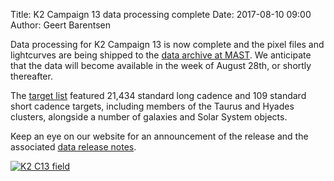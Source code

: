 Title: K2 Campaign 13 data processing complete
Date: 2017-08-10 09:00
Author: Geert Barentsen

Data processing for K2 Campaign 13 is now complete
and the pixel files and lightcurves are being shipped
to the [data archive at MAST](http://archive.stsci.edu/k2).
We anticipate that the data will become available in the week of August 28th,
or shortly thereafter.

The [target list](k2-approved-programs.html#campaign-13) featured
21,434 standard long cadence and 109 standard short cadence targets,
including members of the Taurus and Hyades clusters,
alongside a number of galaxies and Solar System objects.

Keep an eye on our website for an announcement of the release
and the associated [data release notes](k2-data-release-notes.html).

<a href="images/k2/k2-c13-field.png"><img class="img-responsive" style="max-width:600px;" src="images/k2/k2-c13-field.png" alt="K2 C13 field"></a>
